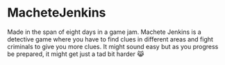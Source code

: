 # MacheteJenkins
 
Made in the span of eight days in a game jam. 
Machete Jenkins is a detective game where you have to find clues in different areas and fight criminals to give you more clues. 
It might sound easy but as you progress be prepared, it might get just a tad bit harder 😹
